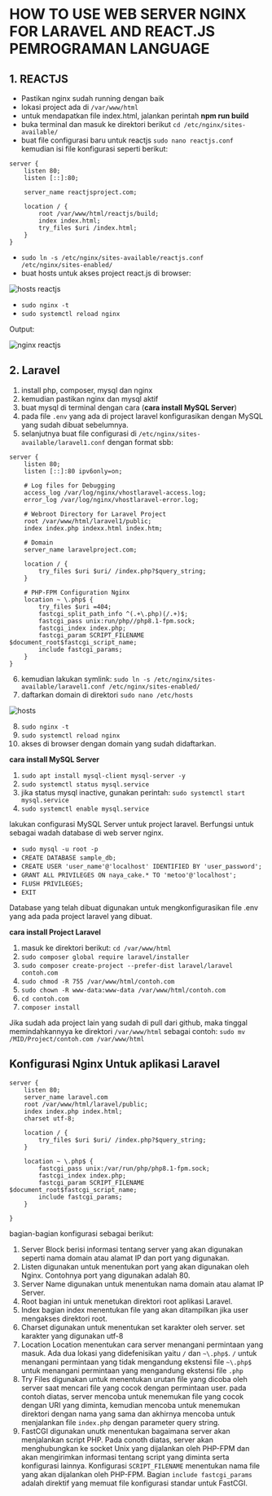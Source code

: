 # HOW TO USE WEB SERVER NGINX FOR LARAVEL AND REACT.JS PEMROGRAMAN LANGUAGE

## 1. REACTJS

* Pastikan nginx sudah running dengan baik
* lokasi project ada di ```/var/www/html```
* untuk mendapatkan file index.html, jalankan perintah **npm run build**
* buka terminal dan masuk ke direktori berikut
```cd /etc/nginx/sites-available/```
* buat file configurasi baru untuk reactjs 
```sudo nano reactjs.conf```
kemudian isi file konfigurasi seperti berikut:

```server
server {
    listen 80;
    listen [::]:80;

    server_name reactjsproject.com;

    location / {
        root /var/www/html/reactjs/build;
        index index.html;
        try_files $uri /index.html;
    }
}
```

* ```sudo ln -s /etc/nginx/sites-available/reactjs.conf /etc/nginx/sites-enabled/```
* buat hosts untuk akses project react.js di browser:

![hosts reactjs](https://user-images.githubusercontent.com/82355684/224885777-25630e4d-2bdf-4a8d-8de0-b409f841ea43.png)

* ```sudo nginx -t```
* ```sudo systemctl reload nginx```

Output:

![nginx reactjs](https://user-images.githubusercontent.com/82355684/224885861-981573c6-16e4-46fd-9823-582e2167125a.png)


## 2. Laravel

1. install php, composer, mysql dan nginx
2. kemudian pastikan nginx dan mysql aktif
3. buat mysql di terminal dengan cara (**cara install MySQL Server**)
4. pada file ```.env``` yang ada di project laravel konfigurasikan dengan MySQL yang sudah dibuat sebelumnya.
5. selanjutnya buat file configurasi di ```/etc/nginx/sites-available/laravel1.conf``` dengan format sbb:

```server
server {
    listen 80;
    listen [::]:80 ipv6only=on;

    # Log files for Debugging
    access_log /var/log/nginx/vhostlaravel-access.log;
    error_log /var/log/nginx/vhostlaravel-error.log;

    # Webroot Directory for Laravel Project
    root /var/www/html/laravel1/public;
    index index.php indexx.html index.htm;

    # Domain
    server_name laravelproject.com;

    location / {
        try_files $uri $uri/ /index.php?$query_string;
    }

    # PHP-FPM Configuration Nginx
    location ~ \.php$ {
        try_files $uri =404;
        fastcgi_split_path_info ^(.+\.php)(/.+)$;
        fastcgi_pass unix:run/php//php8.1-fpm.sock;
        fastcgi_index index.php;
        fastcgi_param SCRIPT_FILENAME $document_root$fastcgi_script_name;
        include fastcgi_params;
    }
}
```

6. kemudian lakukan symlink: ```sudo ln -s /etc/nginx/sites-available/laravel1.conf /etc/nginx/sites-enabled/``` 
7. daftarkan domain di direktori ```sudo nano /etc/hosts```

![hosts](https://user-images.githubusercontent.com/82355684/224642154-9e4adc47-03b0-4539-acbd-561693b53bce.png)

8. ```sudo nginx -t```
9. ```sudo systemctl reload nginx```
10. akses di browser dengan domain yang sudah didaftarkan.


**cara install MySQL Server**


1. ```sudo apt install mysql-client mysql-server -y```
2. ```sudo systemctl status mysql.service```
3. jika status mysql inactive, gunakan perintah: ```sudo systemctl start mysql.service```
4. ```sudo systemctl enable mysql.service```

lakukan configurasi MySQL Server untuk project laravel. Berfungsi untuk sebagai wadah database di web server nginx.
* ```sudo mysql -u root -p```
* ```CREATE DATABASE sample_db;```
* ```CREATE USER 'user_name'@'localhost' IDENTIFIED BY 'user_password';```
* ```GRANT ALL PRIVILEGES ON naya_cake.* TO 'metoo'@'localhost';```
* ```FLUSH PRIVILEGES;```
* ```EXIT```

Database yang telah dibuat digunakan untuk mengkonfigurasikan file .env yang ada pada project laravel yang dibuat.

**cara install Project Laravel**

1. masuk ke direktori berikut: ```cd /var/www/html```
2. ```sudo composer global require laravel/installer```
3. ```sudo composer create-project --prefer-dist laravel/laravel contoh.com```
4. ```sudo chmod -R 755 /var/www/html/contoh.com```
5. ```sudo chown -R www-data:www-data /var/www/html/contoh.com```
6. ```cd contoh.com```
7. ```composer install```

Jika sudah ada project lain yang sudah di pull dari github, maka tinggal memindahkannyya ke direktori ```/var/www/html``` sebagai contoh: ```sudo mv /MID/Project/contoh.com /var/www/html```


## Konfigurasi Nginx Untuk aplikasi Laravel

```server
server {
    listen 80;
    server_name laravel.com
    root /var/www/html/laravel/public;
    index index.php index.html;
    charset utf-8;

    location / {
        try_files $uri $uri/ /index.php?$query_string;
    }

    location ~ \.php$ {
        fastcgi_pass unix:/var/run/php/php8.1-fpm.sock;
        fastcgi_index index.php;
        fastcgi_param SCRIPT_FILENAME $document_root$fastcgi_script_name;
        include fastcgi_params;
    }

}
```


bagian-bagian konfigurasi sebagai berikut:

1. Server Block
berisi informasi tentang server yang akan digunakan seperti nama domain atau alamat IP dan port yang digunakan.
2. Listen
digunakan untuk menentukan port yang akan digunakan oleh Nginx. Contohnya port yang digunakan adalah 80.
3. Server Name
digunakan untuk menentukan nama domain atau alamat IP Server. 
4. Root
bagian ini untuk menetukan direktori root aplikasi Laravel. 
5. Index
bagian index menentukan file yang akan ditampilkan jika user mengakses direktori root. 
6. Charset
digunakan untuk menentukan set karakter oleh server. set karakter yang digunakan utf-8
7. Location
Location menentukan cara server menangani permintaan yang masuk. Ada dua lokasi yang didefenisikan yaitu ```/``` dan ```~\.php$```.
```/``` untuk menangani permintaan yang tidak mengandung ekstensi file
```~\.php$``` untuk menangani permintaan yang mengandung ekstensi file ```.php```
8. Try Files
digunakan untuk menentukan urutan file yang dicoba oleh server saat mencari file yang cocok dengan permintaan user. pada contoh diatas, server mencoba untuk menemukan file yang cocok dengan URI yang diminta, kemudian mencoba untuk menemukan direktori dengan nama yang sama dan akhirnya mencoba untuk menjalankan file ```index.php``` dengan parameter query string.
9. FastCGI
digunakan unutk menentukan bagaimana server akan menjalankan script PHP. Pada conoth diatas, server akan menghubungkan ke socket Unix yang dijalankan oleh PHP-FPM dan akan mengirimkan informasi tentang script yang diminta serta konfigurasi lainnya. Konfigurasi ```SCRIPT_FILENAME``` menentukan nama file yang akan dijalankan oleh PHP-FPM. Bagian ```include fastcgi_params``` adalah direktif yang memuat file konfigurasi standar untuk FastCGI.